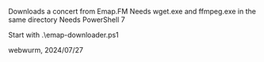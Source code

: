 Downloads a concert from Emap.FM
Needs wget.exe and ffmpeg.exe in the same directory
Needs PowerShell 7

Start with .\emap-downloader.ps1

webwurm, 2024/07/27
